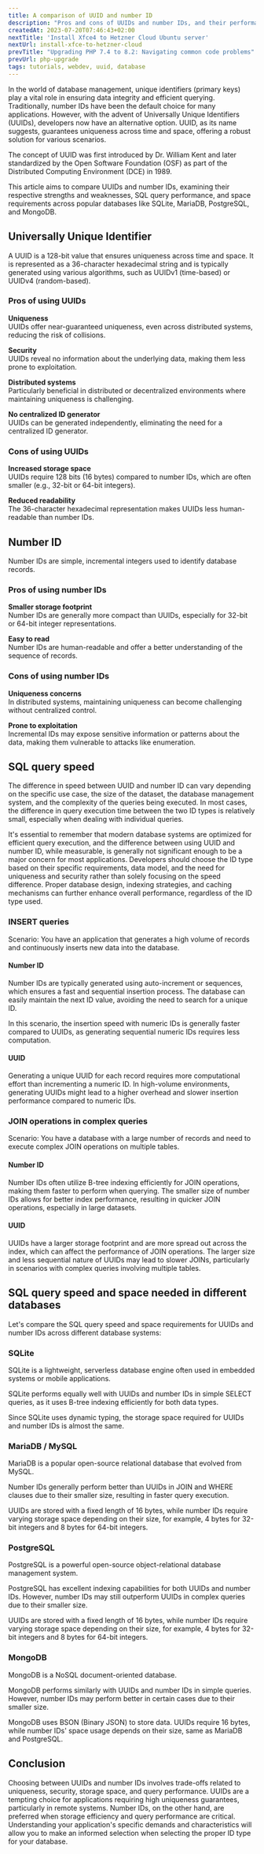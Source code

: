 ```yaml
---
title: A comparison of UUID and number ID
description: "Pros and cons of UUIDs and number IDs, and their performance in databases. Uniqueness, security with UUIDs; compact storage and readability with regular IDs."
createdAt: 2023-07-20T07:46:43+02:00
nextTitle: 'Install Xfce4 to Hetzner Cloud Ubuntu server'
nextUrl: install-xfce-to-hetzner-cloud
prevTitle: "Upgrading PHP 7.4 to 8.2: Navigating common code problems"
prevUrl: php-upgrade
tags: tutorials, webdev, uuid, database
---
```


In the world of database management, unique identifiers (primary keys) play a vital role in ensuring data integrity and efficient querying. Traditionally, number IDs have been the default choice for many applications. However, with the advent of Universally Unique Identifiers (UUIDs), developers now have an alternative option. UUID, as its name suggests, guarantees uniqueness across time and space, offering a robust solution for various scenarios.

The concept of UUID was first introduced by Dr. William Kent and later standardized by the Open Software Foundation (OSF) as part of the Distributed Computing Environment (DCE) in 1989.

This article aims to compare UUIDs and number IDs, examining their respective strengths and weaknesses, SQL query performance, and space requirements across popular databases like SQLite, MariaDB, PostgreSQL, and MongoDB.

## Universally Unique Identifier

A UUID is a 128-bit value that ensures uniqueness across time and space. It is represented as a 36-character hexadecimal string and is typically generated using various algorithms, such as UUIDv1 (time-based) or UUIDv4 (random-based).

### Pros of using UUIDs

**Uniqueness**  
UUIDs offer near-guaranteed uniqueness, even across distributed systems, reducing the risk of collisions.

**Security**  
UUIDs reveal no information about the underlying data, making them less prone to exploitation.

**Distributed systems**  
Particularly beneficial in distributed or decentralized environments where maintaining uniqueness is challenging.

**No centralized ID generator**  
UUIDs can be generated independently, eliminating the need for a centralized ID generator.

### Cons of using UUIDs

**Increased storage space**  
UUIDs require 128 bits (16 bytes) compared to number IDs, which are often smaller (e.g., 32-bit or 64-bit integers).

**Reduced readability**  
The 36-character hexadecimal representation makes UUIDs less human-readable than number IDs.

## Number ID

Number IDs are simple, incremental integers used to identify database records.

### Pros of using number IDs

**Smaller storage footprint**  
Number IDs are generally more compact than UUIDs, especially for 32-bit or 64-bit integer representations.

**Easy to read**  
Number IDs are human-readable and offer a better understanding of the sequence of records.

### Cons of using number IDs

**Uniqueness concerns**  
In distributed systems, maintaining uniqueness can become challenging without centralized control.

**Prone to exploitation**  
Incremental IDs may expose sensitive information or patterns about the data, making them vulnerable to attacks like enumeration.

## SQL query speed

The difference in speed between UUID and number ID can vary depending on the specific use case, the size of the dataset, the database management system, and the complexity of the queries being executed. In most cases, the difference in query execution time between the two ID types is relatively small, especially when dealing with individual queries.

It's essential to remember that modern database systems are optimized for efficient query execution, and the difference between using UUID and number ID, while measurable, is generally not significant enough to be a major concern for most applications. Developers should choose the ID type based on their specific requirements, data model, and the need for uniqueness and security rather than solely focusing on the speed difference. Proper database design, indexing strategies, and caching mechanisms can further enhance overall performance, regardless of the ID type used.

### INSERT queries

Scenario: You have an application that generates a high volume of records and continuously inserts new data into the database.

#### Number ID

Number IDs are typically generated using auto-increment or sequences, which ensures a fast and sequential insertion process. The database can easily maintain the next ID value, avoiding the need to search for a unique ID.

In this scenario, the insertion speed with numeric IDs is generally faster compared to UUIDs, as generating sequential numeric IDs requires less computation.

#### UUID

Generating a unique UUID for each record requires more computational effort than incrementing a numeric ID. In high-volume environments, generating UUIDs might lead to a higher overhead and slower insertion performance compared to numeric IDs.

### JOIN operations in complex queries

Scenario: You have a database with a large number of records and need to execute complex JOIN operations on multiple tables.

#### Number ID

Number IDs often utilize B-tree indexing efficiently for JOIN operations, making them faster to perform when querying. The smaller size of number IDs allows for better index performance, resulting in quicker JOIN operations, especially in large datasets.

#### UUID

UUIDs have a larger storage footprint and are more spread out across the index, which can affect the performance of JOIN operations. The larger size and less sequential nature of UUIDs may lead to slower JOINs, particularly in scenarios with complex queries involving multiple tables.

## SQL query speed and space needed in different databases

Let's compare the SQL query speed and space requirements for UUIDs and number IDs across different database systems:

### SQLite

SQLite is a lightweight, serverless database engine often used in embedded systems or mobile applications.

SQLite performs equally well with UUIDs and number IDs in simple SELECT queries, as it uses B-tree indexing efficiently for both data types.

Since SQLite uses dynamic typing, the storage space required for UUIDs and number IDs is almost the same.

### MariaDB / MySQL

MariaDB is a popular open-source relational database that evolved from MySQL.

Number IDs generally perform better than UUIDs in JOIN and WHERE clauses due to their smaller size, resulting in faster query execution.

UUIDs are stored with a fixed length of 16 bytes, while number IDs require varying storage space depending on their size, for example, 4 bytes for 32-bit integers and 8 bytes for 64-bit integers.

### PostgreSQL

PostgreSQL is a powerful open-source object-relational database management system.

PostgreSQL has excellent indexing capabilities for both UUIDs and number IDs. However, number IDs may still outperform UUIDs in complex queries due to their smaller size.

UUIDs are stored with a fixed length of 16 bytes, while number IDs require varying storage space depending on their size, for example, 4 bytes for 32-bit integers and 8 bytes for 64-bit integers.

### MongoDB

MongoDB is a NoSQL document-oriented database.

MongoDB performs similarly with UUIDs and number IDs in simple queries. However, number IDs may perform better in certain cases due to their smaller size.

MongoDB uses BSON (Binary JSON) to store data. UUIDs require 16 bytes, while number IDs' space usage depends on their size, same as MariaDB and PostgreSQL.

## Conclusion

Choosing between UUIDs and number IDs involves trade-offs related to uniqueness, security, storage space, and query performance. UUIDs are a tempting choice for applications requiring high uniqueness guarantees, particularly in remote systems. Number IDs, on the other hand, are preferred when storage efficiency and query performance are critical. Understanding your application's specific demands and characteristics will allow you to make an informed selection when selecting the proper ID type for your database.
